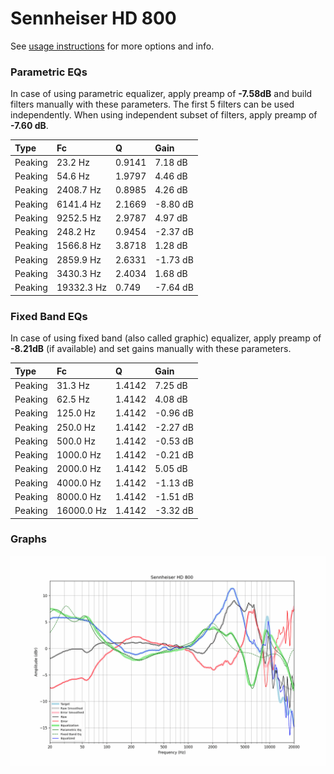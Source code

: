 # Sennheiser HD 800
See [usage instructions](https://github.com/jaakkopasanen/AutoEq#usage) for more options and info.

### Parametric EQs
In case of using parametric equalizer, apply preamp of **-7.58dB** and build filters manually
with these parameters. The first 5 filters can be used independently.
When using independent subset of filters, apply preamp of **-7.60 dB**.

| Type    | Fc         |      Q | Gain     |
|:--------|:-----------|:-------|:---------|
| Peaking | 23.2 Hz    | 0.9141 | 7.18 dB  |
| Peaking | 54.6 Hz    | 1.9797 | 4.46 dB  |
| Peaking | 2408.7 Hz  | 0.8985 | 4.26 dB  |
| Peaking | 6141.4 Hz  | 2.1669 | -8.80 dB |
| Peaking | 9252.5 Hz  | 2.9787 | 4.97 dB  |
| Peaking | 248.2 Hz   | 0.9454 | -2.37 dB |
| Peaking | 1566.8 Hz  | 3.8718 | 1.28 dB  |
| Peaking | 2859.9 Hz  | 2.6331 | -1.73 dB |
| Peaking | 3430.3 Hz  | 2.4034 | 1.68 dB  |
| Peaking | 19332.3 Hz | 0.749  | -7.64 dB |

### Fixed Band EQs
In case of using fixed band (also called graphic) equalizer, apply preamp of **-8.21dB**
(if available) and set gains manually with these parameters.

| Type    | Fc         |      Q | Gain     |
|:--------|:-----------|:-------|:---------|
| Peaking | 31.3 Hz    | 1.4142 | 7.25 dB  |
| Peaking | 62.5 Hz    | 1.4142 | 4.08 dB  |
| Peaking | 125.0 Hz   | 1.4142 | -0.96 dB |
| Peaking | 250.0 Hz   | 1.4142 | -2.27 dB |
| Peaking | 500.0 Hz   | 1.4142 | -0.53 dB |
| Peaking | 1000.0 Hz  | 1.4142 | -0.21 dB |
| Peaking | 2000.0 Hz  | 1.4142 | 5.05 dB  |
| Peaking | 4000.0 Hz  | 1.4142 | -1.13 dB |
| Peaking | 8000.0 Hz  | 1.4142 | -1.51 dB |
| Peaking | 16000.0 Hz | 1.4142 | -3.32 dB |

### Graphs
![](./Sennheiser%20HD%20800.png)
